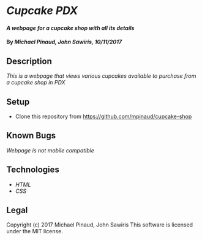 # _Cupcake PDX_

#### _A webpage for a cupcake shop with all its details_

#### By _**Michael Pinaud, John Sawiris, 10/11/2017**_

## Description

_This is a webpage that views various cupcakes available to purchase from a cupcake shop in PDX_

## Setup

* Clone this repository from https://github.com/mpinaud/cupcake-shop

## Known Bugs

_Webpage is not mobile compatible_

## Technologies

* _HTML_
* _CSS_

## Legal
Copyright (c) 2017 Michael Pinaud, John Sawiris
This software is licensed under the MIT license.
